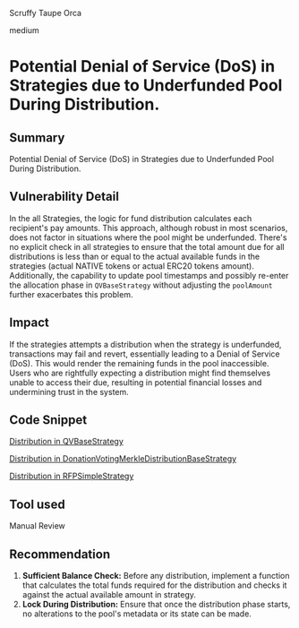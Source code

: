 Scruffy Taupe Orca

medium

# Potential Denial of Service (DoS) in Strategies due to Underfunded Pool During Distribution.
## Summary
Potential Denial of Service (DoS) in Strategies due to Underfunded Pool During Distribution.

## Vulnerability Detail
In the all Strategies, the logic for fund distribution calculates each recipient's pay amounts. This approach, although robust in most scenarios, does not factor in situations where the pool might be underfunded. There's no explicit check in all strategies to ensure that the total amount due for all distributions is less than or equal to the actual available funds in the strategies (actual NATIVE tokens or actual ERC20 tokens amount). Additionally, the capability to update pool timestamps and possibly re-enter the allocation phase in `QVBaseStrategy` without adjusting the `poolAmount` further exacerbates this problem.

## Impact
If the strategies attempts a distribution when the strategy is underfunded, transactions may fail and revert, essentially leading to a Denial of Service (DoS). This would render the remaining funds in the pool inaccessible. Users who are rightfully expecting a distribution might find themselves unable to access their due, resulting in potential financial losses and undermining trust in the system.

## Code Snippet
[Distribution in QVBaseStrategy](https://github.com/sherlock-audit/2023-09-Gitcoin/blob/main/allo-v2/contracts/strategies/qv-base/QVBaseStrategy.sol#L436-L465)

[Distribution in DonationVotingMerkleDistributionBaseStrategy](https://github.com/sherlock-audit/2023-09-Gitcoin/blob/main/allo-v2/contracts/strategies/donation-voting-merkle-base/DonationVotingMerkleDistributionBaseStrategy.sol#L609-L633)

[Distribution in RFPSimpleStrategy](https://github.com/sherlock-audit/2023-09-Gitcoin/blob/main/allo-v2/contracts/strategies/rfp-simple/RFPSimpleStrategy.sol#L417-L450)

## Tool used
Manual Review

## Recommendation
1. **Sufficient Balance Check:** Before any distribution, implement a function that calculates the total funds required for the distribution and checks it against the actual available amount in strategy.
2. **Lock During Distribution:** Ensure that once the distribution phase starts, no alterations to the pool's metadata or its state can be made.